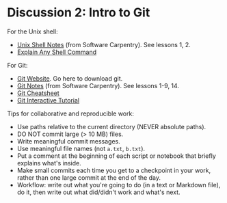 # Discussion 2: Intro to Git

For the Unix shell:
* [Unix Shell Notes][shell-lesson] (from Software Carpentry). See lessons 1, 2.
* [Explain Any Shell Command][explain-shell]

For Git:
* [Git Website][git]. Go here to download git.
* [Git Notes][git-lesson] (from Software Carpentry). See lessons 1-9, 14.
* [Git Cheatsheet][git-cheatsheet]
* [Git Interactive Tutorial][try-git]

[git]: https://git-scm.com/
[shell-lesson]: http://swcarpentry.github.io/shell-novice/
[git-lesson]: http://swcarpentry.github.io/git-novice/
[git-cheatsheet]: https://services.github.com/on-demand/downloads/github-git-cheat-sheet.pdf
[try-git]: https://try.github.io/
[explain-shell]: https://explainshell.com/

Tips for collaborative and reproducible work:

* Use paths relative to the current directory (NEVER absolute paths).
* DO NOT commit large (> 10 MB) files.
* Write meaningful commit messages.
* Use meaningful file names (not `a.txt`, `b.txt`).
* Put a comment at the beginning of each script or notebook that briefly
  explains what's inside.
* Make small commits each time you get to a checkpoint in your work, rather
  than one large commit at the end of the day.
* Workflow: write out what you're going to do (in a text or Markdown file), do
  it, then write out what did/didn't work and what's next.
